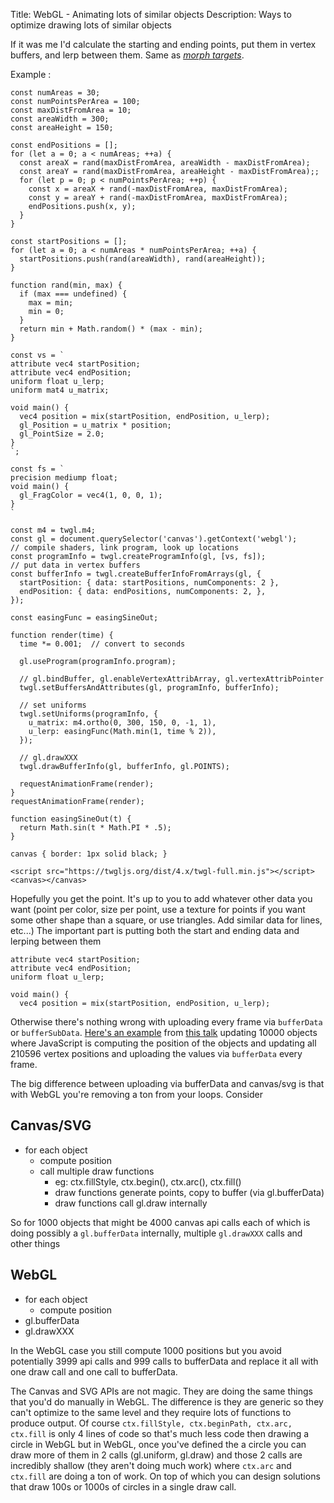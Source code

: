 Title: WebGL - Animating lots of similar objects
Description: Ways to optimize drawing lots of similar objects

If it was me I'd calculate the starting and ending points, put them in vertex buffers, and lerp between them. Same as [*morph targets*](https://en.wikipedia.org/wiki/Morph_target_animation).

Example :

<!-- begin snippet: js hide: false console: true babel: false -->

<!-- language: lang-js -->

    const numAreas = 30;
    const numPointsPerArea = 100;
    const maxDistFromArea = 10;
    const areaWidth = 300;
    const areaHeight = 150;

    const endPositions = [];
    for (let a = 0; a < numAreas; ++a) {
      const areaX = rand(maxDistFromArea, areaWidth - maxDistFromArea);
      const areaY = rand(maxDistFromArea, areaHeight - maxDistFromArea);;
      for (let p = 0; p < numPointsPerArea; ++p) {
        const x = areaX + rand(-maxDistFromArea, maxDistFromArea);
        const y = areaY + rand(-maxDistFromArea, maxDistFromArea);
        endPositions.push(x, y);
      }
    }

    const startPositions = [];
    for (let a = 0; a < numAreas * numPointsPerArea; ++a) {
      startPositions.push(rand(areaWidth), rand(areaHeight));
    }

    function rand(min, max) {
      if (max === undefined) {
        max = min;
        min = 0;
      }
      return min + Math.random() * (max - min);
    }

    const vs = `
    attribute vec4 startPosition;
    attribute vec4 endPosition;
    uniform float u_lerp;
    uniform mat4 u_matrix;

    void main() {
      vec4 position = mix(startPosition, endPosition, u_lerp);
      gl_Position = u_matrix * position;
      gl_PointSize = 2.0;
    }
    `;

    const fs = `
    precision mediump float;
    void main() {
      gl_FragColor = vec4(1, 0, 0, 1);
    }
    `

    const m4 = twgl.m4;
    const gl = document.querySelector('canvas').getContext('webgl');
    // compile shaders, link program, look up locations
    const programInfo = twgl.createProgramInfo(gl, [vs, fs]);
    // put data in vertex buffers
    const bufferInfo = twgl.createBufferInfoFromArrays(gl, {
      startPosition: { data: startPositions, numComponents: 2 },
      endPosition: { data: endPositions, numComponents: 2, },
    });

    const easingFunc = easingSineOut;

    function render(time) {
      time *= 0.001;  // convert to seconds

      gl.useProgram(programInfo.program);

      // gl.bindBuffer, gl.enableVertexAttribArray, gl.vertexAttribPointer
      twgl.setBuffersAndAttributes(gl, programInfo, bufferInfo);

      // set uniforms
      twgl.setUniforms(programInfo, {
        u_matrix: m4.ortho(0, 300, 150, 0, -1, 1),
        u_lerp: easingFunc(Math.min(1, time % 2)),
      });

      // gl.drawXXX
      twgl.drawBufferInfo(gl, bufferInfo, gl.POINTS);

      requestAnimationFrame(render);
    }
    requestAnimationFrame(render);

    function easingSineOut(t) {
      return Math.sin(t * Math.PI * .5);
    }

<!-- language: lang-css -->

    canvas { border: 1px solid black; }

<!-- language: lang-html -->

    <script src="https://twgljs.org/dist/4.x/twgl-full.min.js"></script>
    <canvas></canvas>

<!-- end snippet -->

Hopefully you get the point. It's up to you to add whatever other data you want (point per color, size per point, use a texture for points if you want some other shape than a square, or use triangles. Add similar data for lines, etc...) The important part is putting both the start and ending data and lerping between them

    attribute vec4 startPosition;
    attribute vec4 endPosition;
    uniform float u_lerp;

    void main() {
      vec4 position = mix(startPosition, endPosition, u_lerp);

Otherwise there's nothing wrong with uploading every frame via `bufferData` or `bufferSubData`. [Here's an example](http://webglsamples.org/google-io/2011/10000-objects-optimized.html) from [this talk](http://webglsamples.org/google-io/2011/index.html) updating 10000 objects where JavaScript is computing the position of the objects and updating all 210596 vertex positions and uploading the values via `bufferData` every frame.

The big difference between uploading via bufferData and canvas/svg is that with WebGL you're removing a ton from your loops. Consider

## Canvas/SVG

* for each object
    * compute position
    * call multiple draw functions
        * eg: ctx.fillStyle, ctx.begin(), ctx.arc(), ctx.fill()
        * draw functions generate points, copy to buffer (via gl.bufferData)
        * draw functions call gl.draw internally

So for 1000 objects that might be 4000 canvas api calls each of which is doing possibly a `gl.bufferData` internally, multiple `gl.drawXXX` calls and other things

## WebGL

* for each object
    * compute position
* gl.bufferData
* gl.drawXXX

In the WebGL case you still compute 1000 positions but you avoid potentially 3999 api calls and 999 calls to bufferData and replace it all with one draw call and one call to bufferData.

The Canvas and SVG APIs are not magic. They are doing the same things that you'd do manually in WebGL. The difference is they are generic so they can't optimize to the same level and they require lots of functions to produce output. Of course `ctx.fillStyle, ctx.beginPath, ctx.arc, ctx.fill` is only 4 lines of code so that's much less code then drawing a circle in WebGL but in WebGL, once you've defined the a circle you can draw more of them in 2 calls (gl.uniform, gl.draw) and those 2 calls are incredibly shallow (they aren't doing much work) where `ctx.arc` and `ctx.fill` are doing a ton of work. On top of which you can design solutions that draw 100s or 1000s of circles in a single draw call.

